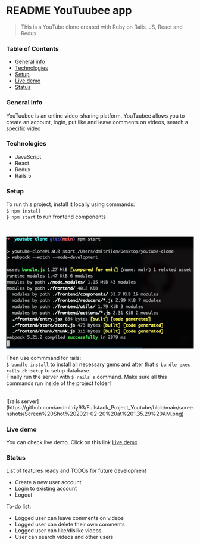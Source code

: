 # README YouTuubee app
  > This is a YouTube clone created with Ruby on Rails, JS, React and Redux

### Table of Contents
* [General info](#general-info)
* [Technologies](#technologies)
* [Setup](#setup)
* [Live demo](https://youtuubee.herokuapp.com/?#/)
* [Status](#setup)

### General info
 YouTuubee is an online video-sharing platform. YouTuubee allows you to create an account, login, put like and leave comments on videos, search 
 a specific video

### Technologies
 * JavaScript
 * React
 * Redux
 * Rails 5

### Setup
To run this project, install it locally using commands: <br />
`$ npm install` <br />
`$ npm start` to run frontend components <br />

<br />

![npm start](https://github.com/andmitriy93/Fullstack_Project_Youtube/blob/main/screenshots/Screen%20Shot%202021-02-20%20at%201.35.00%20AM.png) 
<br />

Then use commmand for rails: <br />
`$ bundle install` to install all necessary gems and after that `$ bundle exec rails db:setup` to setup database. <br />
Finally run the server with `$ rails s` command. Make sure all this commands run inside of the project folder!

<br /> 
![rails server](https://github.com/andmitriy93/Fullstack_Project_Youtube/blob/main/screenshots/Screen%20Shot%202021-02-20%20at%201.35.29%20AM.png)


### Live demo
You can check live demo. Click on this link [Live demo](https://youtuubee.herokuapp.com/?#/)


### Status
List of features ready and TODOs for future development
* Create a new user account
* Login to existing account
* Logout

To-do list:
* Logged user can leave comments on videos
* Logged user can delete their own comments
* Logged user can like/dislike videos
* User can search videos and other users




